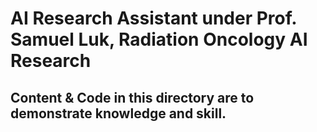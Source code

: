 # AI Research Assistant under Prof. Samuel Luk, Radiation Oncology AI Research
## Content & Code in this directory are to demonstrate knowledge and skill.
